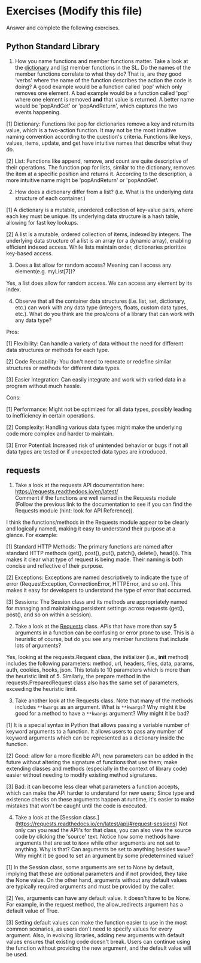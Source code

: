 # Exercises (Modify this file)

Answer and complete the following exercises.

## Python Standard Library

1. How you name functions and member functions matter. Take a look at the [dictionary](https://docs.python.org/3/library/stdtypes.html#typesmapping)
   and [list](https://docs.python.org/3/library/stdtypes.html#sequence-types-list-tuple-range) member functions in the SL.
   Do the names of the member functions correlate to what they do? That is, are they good 'verbs' where the name of the function describes the action the code is doing? A good example would be a function called 'pop' which only removes one element. A bad example would be a function called 'pop' where one element is removed **and** that value is returned. A better name would be 'popAndGet' or 'popAndReturn', which captures the two events happening.

[1] Dictionary: Functions like pop for dictionaries remove a key and return its value, which is a two-action function. It may not be the most intuitive naming convention according to the question's criteria. Functions like keys, values, items, update, and get have intuitive names that describe what they do.

[2] List: Functions like append, remove, and count are quite descriptive of their operations. The function pop for lists, similar to the dictionary, removes the item at a specific position and returns it. According to the description, a more intuitive name might be 'popAndReturn' or 'popAndGet'.

2. How does a dictionary differ from a list? (i.e. What is the underlying data structure of each container.)

[1] A dictionary is a mutable, unordered collection of key-value pairs, where each key must be unique. Its underlying data structure is a hash table, allowing for fast key lookups.

[2] A list is a mutable, ordered collection of items, indexed by integers. The underlying data structure of a list is an array (or a dynamic array), enabling efficient indexed access. While lists maintain order, dictionaries prioritize key-based access.

3. Does a list allow for random access? Meaning can I access any element(e.g. myList[7])?

Yes, a list does allow for random access. We can access any element by its index.

4. Observe that all the container data structures (i.e. list, set, dictionary, etc.) can work with any data type (integers, floats, custom data types, etc.).
   What do you think are the pros/cons of a library that can work with any data type?

Pros:

[1] Flexibility: Can handle a variety of data without the need for different data structures or methods for each type.

[2] Code Reusability: You don't need to recreate or redefine similar structures or methods for different data types.

[3] Easier Integration: Can easily integrate and work with varied data in a program without much hassle.

Cons:

[1] Performance: Might not be optimized for all data types, possibly leading to inefficiency in certain operations.

[2] Complexity: Handling various data types might make the underlying code more complex and harder to maintain.

[3] Error Potential: Increased risk of unintended behavior or bugs if not all data types are tested or if unexpected data types are introduced.

## requests

1. Take a look at the requests API documentation here: https://requests.readthedocs.io/en/latest/  
   Comment if the functions are well named in the Requests module (Follow the previous link to the documentation to see if you can find the Requests module (hint: look for API Reference)).

I think the functions/methods in the Requests module appear to be clearly and logically named, making it easy to understand their purpose at a glance. For example:

[1] Standard HTTP Methods: The primary functions are named after standard HTTP methods (get(), post(), put(), patch(), delete(), head()). This makes it clear what type of request is being made. Their naming is both concise and reflective of their purpose.

[2] Exceptions: Exceptions are named descriptively to indicate the type of error (RequestException, ConnectionError, HTTPError, and so on). This makes it easy for developers to understand the type of error that occurred.

[3] Sessions: The Session class and its methods are appropriately named for managing and maintaining persistent settings across requests (get(), post(), and so on within a session).

2. Take a look at the [Requests](https://requests.readthedocs.io/en/latest/api/#lower-level-classes) class. APIs that have more than say 5 arguments in a function can be confusing or error prone to use. This is a heuristic of course, but do you see any member functions that include lots of arguments?

Yes, looking at the requests.Request class, the initializer (i.e., **init** method) includes the following parameters: method, url, headers, files, data, params, auth, cookies, hooks, json. This totals to 10 parameters which is more than the heuristic limit of 5. Similarly, the prepare method in the requests.PreparedRequest class also has the same set of parameters, exceeding the heuristic limit.

3. Take another look at the Requests class. Note that many of the methods includes `**kwargs` as an argument. What is `**kwargs`? Why might it be good for a method to have a `**kwargs` argument? Why might it be bad?

[1] It is a special syntax in Python that allows passing a variable number of keyword arguments to a function. It allows users to pass any number of keyword arguments which can be represented as a dictionary inside the function.

[2] Good: allow for a more flexible API, new parameters can be added in the future without altering the signature of functions that use them; make extending classes and methods (especially in the context of library code) easier without needing to modify existing method signatures.

[3] Bad: it can become less clear what parameters a function accepts, which can make the API harder to understand for new users; Since type and existence checks on these arguments happen at runtime, it's easier to make mistakes that won't be caught until the code is executed.

4. Take a look at the [Session class.] (https://requests.readthedocs.io/en/latest/api/#request-sessions) Not only can you read the API's for that class, you can also view the source code by clicking the 'source' text.
   Notice how some methods have arguments that are set to `None` while other arguments are not set to anything. Why is that? Can arguments be set to anything besides `None`? Why might it be good to set an argument by some predetermined value?

[1] In the Session class, some arguments are set to None by default, implying that these are optional parameters and if not provided, they take the None value. On the other hand, arguments without any default values are typically required arguments and must be provided by the caller.

[2] Yes, arguments can have any default value. It doesn't have to be None. For example, in the request method, the allow_redirects argument has a default value of True.

[3] Setting default values can make the function easier to use in the most common scenarios, as users don't need to specify values for every argument. Also, in evolving libraries, adding new arguments with default values ensures that existing code doesn't break. Users can continue using the function without providing the new argument, and the default value will be used.
